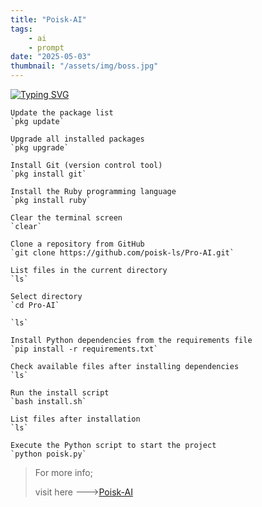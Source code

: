 ```yaml
---
title: "Poisk-AI"
tags:
    - ai
    - prompt
date: "2025-05-03"
thumbnail: "/assets/img/boss.jpg"
---
```


[![Typing SVG](https://readme-typing-svg.herokuapp.com?font=Ubuntu&pause=1000&color=1FFF1B&center=true&width=435&lines=%F0%9F%94%B0+Poisk-AI+Prompt+%F0%9F%94%B0)](https://git.io/typing-svg)

```
Update the package list  
`pkg update`

Upgrade all installed packages  
`pkg upgrade`

Install Git (version control tool)  
`pkg install git`

Install the Ruby programming language  
`pkg install ruby`

Clear the terminal screen  
`clear`

Clone a repository from GitHub  
`git clone https://github.com/poisk-ls/Pro-AI.git`

List files in the current directory  
`ls`

Select directory
`cd Pro-AI`

`ls`

Install Python dependencies from the requirements file  
`pip install -r requirements.txt`

Check available files after installing dependencies  
`ls`

Run the install script  
`bash install.sh`

List files after installation  
`ls`

Execute the Python script to start the project  
`python poisk.py`
```

> For more info;
>
> visit here --->[Poisk-AI](https://github.com/poisk-ls/Poisk-AI)


